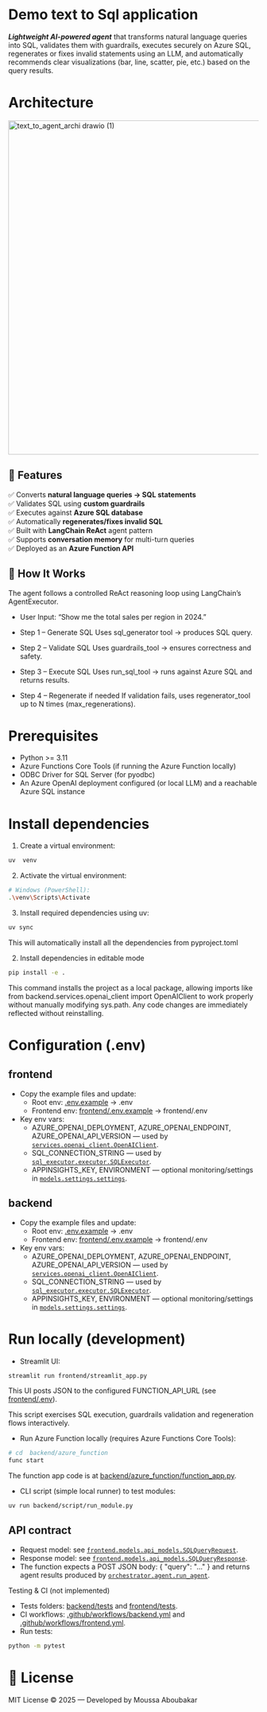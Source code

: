 # Demo text to Sql application

***Lightweight AI-powered agent*** that transforms natural language queries into SQL, validates them with guardrails, executes securely on Azure SQL, regenerates or fixes invalid statements using an LLM, and automatically recommends clear visualizations (bar, line, scatter, pie, etc.) based on the query results.

# Architecture

<img width="1674" height="672" alt="text_to_agent_archi drawio (1)" src="https://github.com/user-attachments/assets/98cbb907-f065-46df-b2e5-d3e7d3bf1e46" />


## 🚀 Features

✅ Converts **natural language queries → SQL statements**  
✅ Validates SQL using **custom guardrails**  
✅ Executes against **Azure SQL database**  
✅ Automatically **regenerates/fixes invalid SQL**  
✅ Built with **LangChain ReAct** agent pattern  
✅ Supports **conversation memory** for multi-turn queries  
✅ Deployed as an **Azure Function API**


## 🧠 How It Works

The agent follows a controlled ReAct reasoning loop using LangChain’s AgentExecutor.

- User Input:
“Show me the total sales per region in 2024.”

- Step 1 – Generate SQL
Uses sql_generator tool → produces SQL query.

- Step 2 – Validate SQL
Uses guardrails_tool → ensures correctness and safety.

- Step 3 – Execute SQL
Uses run_sql_tool → runs against Azure SQL and returns results.

- Step 4 – Regenerate if needed
If validation fails, uses regenerator_tool up to N times (max_regenerations).

# Prerequisites
- Python >= 3.11
- Azure Functions Core Tools (if running the Azure Function locally)
- ODBC Driver for SQL Server (for pyodbc)
- An Azure OpenAI deployment configured (or local LLM) and a reachable Azure SQL instance

# Install dependencies
1. Create a virtual environment:
```bash
uv  venv 
```
2. Activate the virtual environment:
```bash
# Windows (PowerShell):
.\venv\Scripts\Activate
```

3. Install required dependencies using uv:
```bash
uv sync
```

This will automatically install all the dependencies from pyproject.toml

2. Install dependencies in editable mode
```bash
pip install -e .
```
This command installs the project as a local package, allowing imports like
from backend.services.openai_client import OpenAIClient to work properly
without manually modifying sys.path.
Any code changes are immediately reflected without reinstalling.
# Configuration (.env)
## frontend
- Copy the example files and update:
  - Root env: [.env.example](.env.example) -> .env
  - Frontend env: [frontend/.env.example](frontend/.env.example) -> frontend/.env
- Key env vars:
  - AZURE_OPENAI_DEPLOYMENT, AZURE_OPENAI_ENDPOINT, AZURE_OPENAI_API_VERSION — used by [`services.openai_client.OpenAIClient`](backend/services/openai_client.py).
  - SQL_CONNECTION_STRING — used by [`sql_executor.executor.SQLExecutor`](backend/sql_executor/executor.py).
  - APPINSIGHTS_KEY, ENVIRONMENT — optional monitoring/settings in [`models.settings.settings`](backend/models/settings.py).

## backend
- Copy the example files and update:
  - Root env: [.env.example](.env.example) -> .env
  - Frontend env: [frontend/.env.example](frontend/.env.example) -> frontend/.env
- Key env vars:
  - AZURE_OPENAI_DEPLOYMENT, AZURE_OPENAI_ENDPOINT, AZURE_OPENAI_API_VERSION — used by [`services.openai_client.OpenAIClient`](backend/services/openai_client.py).
  - SQL_CONNECTION_STRING — used by [`sql_executor.executor.SQLExecutor`](backend/sql_executor/executor.py).
  - APPINSIGHTS_KEY, ENVIRONMENT — optional monitoring/settings in [`models.settings.settings`](backend/models/settings.py).

# Run locally (development)
- Streamlit UI:
```bash
streamlit run frontend/streamlit_app.py
```
This UI posts JSON to the configured FUNCTION_API_URL (see [frontend/.env](frontend/.env)).


This script exercises SQL execution, guardrails validation and regeneration flows interactively.

- Run Azure Function locally (requires Azure Functions Core Tools):
```bash
# cd  backend/azure_function
func start
```
The function app code is at [backend/azure_function/function_app.py](backend/azure_function/function_app.py).

- CLI script (simple local runner) to test modules:
```bash
uv run backend/script/run_module.py
```

## API contract
- Request model: see [`frontend.models.api_models.SQLQueryRequest`](frontend/models/api_models.py).
- Response model: see [`frontend.models.api_models.SQLQueryResponse`](frontend/models/api_models.py).
- The function expects a POST JSON body: { "query": "..." } and returns agent results produced by [`orchestrator.agent.run_agent`](backend/orchestrator/agent.py).

Testing & CI (not implemented)
- Tests folders: [backend/tests](backend/tests) and [frontend/tests](frontend/tests).
- CI workflows: [.github/workflows/backend.yml](.github/workflows/backend.yml) and [.github/workflows/frontend.yml](.github/workflows/frontend.yml).
- Run tests:
```bash
python -m pytest
```



# 📜 License

MIT License © 2025 — Developed by Moussa Aboubakar
